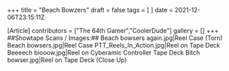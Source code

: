 +++
title = "Beach Bowzers"
draft = false
tags = [ ]
date = 2021-12-06T23:15:11Z

[Article]
contributors = ["The 64th Gamer","CoolerDude"]
gallery = []
+++
##Showtape Scans / Images:##
<gallery>
Beach bowsers again.jpg|Reel Case (Torn)
Beach bowsers.jpg|Reel Case
PTT_Reels_In_Action.jpg|Reel on Tape Deck
Beeeech biooow.jpg|Reel on Cyberamic Controller Tape Deck
Bitch bowser.jpg|Reel on Tape Deck (Close Up)
</gallery>